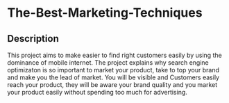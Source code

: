 # The-Best-Marketing-Techniques

## Description
This project aims to make easier to find right customers easily by using the dominance of mobile internet.
The project explains why search engine optimizaton is so important to market your product, take to top your brand and make you the lead of market. You will be visible and Customers easily reach your product, they will be aware your brand quality and you market your product easily without spending too much for advertising. 